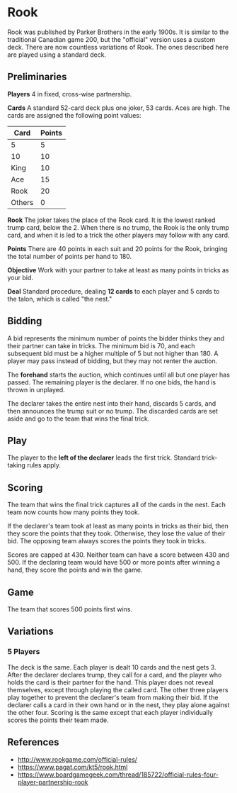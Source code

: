# Rook

Rook was published by Parker Brothers in the early 1900s. It is similar to the traditional Canadian game 200, but the "official" version uses a custom deck. There are now countless variations of Rook. The ones described here are played using a standard deck.

## Preliminaries

**Players** 4 in fixed, cross-wise partnership.

**Cards** A standard 52-card deck plus one joker, 53 cards. Aces are high. The cards are assigned the following point values:

Card   | Points
------ | ------
5      | 5
10     | 10
King   | 10
Ace    | 15
Rook   | 20
Others | 0

**Rook** The joker takes the place of the Rook card. It is the lowest ranked trump card, below the 2. When there is no trump, the Rook is the only trump card, and when it is led to a trick the other players may follow with any card.

**Points** There are 40 points in each suit and 20 points for the Rook, bringing the total number of points per hand to 180.

**Objective** Work with your partner to take at least as many points in tricks as your bid.

**Deal** Standard procedure, dealing **12 cards** to each player and 5 cards to the talon, which is called "the nest."

## Bidding

A bid represents the minimum number of points the bidder thinks they and their partner can take in tricks. The minimum bid is 70, and each subsequent bid must be a higher multiple of 5 but not higher than 180. A player may pass instead of bidding, but they may not renter the auction.

The **forehand** starts the auction, which continues until all but one player has passed. The remaining player is the declarer. If no one bids, the hand is thrown in unplayed.

The declarer takes the entire nest into their hand, discards 5 cards, and then announces the trump suit or no trump. The discarded cards are set aside and go to the team that wins the final trick.

## Play

The player to the **left of the declarer** leads the first trick. Standard trick-taking rules apply.

## Scoring

The team that wins the final trick captures all of the cards in the nest. Each team now counts how many points they took.

If the declarer's team took at least as many points in tricks as their bid, then they score the points that they took. Otherwise, they lose the value of their bid. The opposing team always scores the points they took in tricks.

Scores are capped at 430. Neither team can have a score between 430 and 500. If the declaring team would have 500 or more points after winning a hand, they score the points and win the game.

## Game

The team that scores 500 points first wins.

## Variations

### 5 Players

The deck is the same. Each player is dealt 10 cards and the nest gets 3. After the declarer declares trump, they call for a card, and the player who holds the card is their partner for the hand. This player does not reveal themselves, except through playing the called card. The other three players play together to prevent the declarer's team from making their bid. If the declarer calls a card in their own hand or in the nest, they play alone against the other four. Scoring is the same except that each player individually scores the points their team made.

## References

- http://www.rookgame.com/official-rules/
- https://www.pagat.com/kt5/rook.html
- https://www.boardgamegeek.com/thread/185722/official-rules-four-player-partnership-rook